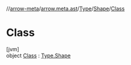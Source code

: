 //[arrow-meta](../../../../../index.md)/[arrow.meta.ast](../../../index.md)/[Type](../../index.md)/[Shape](../index.md)/[Class](index.md)

# Class

[jvm]\
object [Class](index.md) : [Type.Shape](../index.md)
